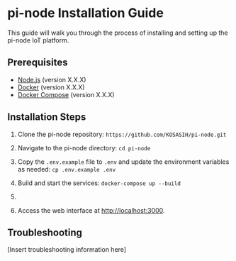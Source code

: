 # pi-node Installation Guide

This guide will walk you through the process of installing and setting up the pi-node IoT platform.

## Prerequisites

- [Node.js](https://nodejs.org/) (version X.X.X)
- [Docker](https://www.docker.com/) (version X.X.X)
- [Docker Compose](https://docs.docker.com/compose/) (version X.X.X)

## Installation Steps

1. Clone the pi-node repository: `https://github.com/KOSASIH/pi-node.git`

2. Navigate to the pi-node directory: `cd pi-node`

3. Copy the `.env.example` file to `.env` and update the environment variables as needed: `cp .env.example .env`

4. Build and start the services: `docker-compose up --build`
5. 
5. Access the web interface at [http://localhost:3000](http://localhost:3000).

## Troubleshooting

[Insert troubleshooting information here]

